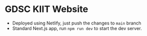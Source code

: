 # GDSC KIIT Website

- Deployed using Netlify, just push the changes to `main` branch
- Standard Next.js app, run `npm run dev` to start the dev server.